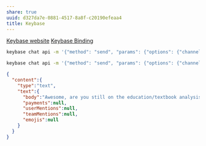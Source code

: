 ```yaml
---
share: true
uuid: d327da7e-0881-4517-8a8f-c20190efeaa4
title: Keybase
---
```

[Keybase website](https://keybase.io/)  [Keybase Binding](/3ff1df10-10b8-4206-b9b2-3bbad4b748d5)

``` bash
keybase chat api -m '{"method": "send", "params": {"options": {"channel": {"name": "dentropydaemon", "members_type": "team", "topic_name": "bot-testing"}, "message": {"body": "CLI TEST?"}}}}'

keybase chat api -m '{"method": "send", "params": {"options": {"channel": {"name": "dentropydaemon", "members_type": "team", "topic_name": "bot-testing"}, "message": {"body": "Wow it worked"}}}}'
```


``` json
{
  "content":{
    "type":"text",
    "text":{
      "body":"Awesome, are you still on the education/textbook analysis trail as well?",
      "payments":null,
      "userMentions":null,
      "teamMentions":null,
      "emojis":null
    }
  }
}
```